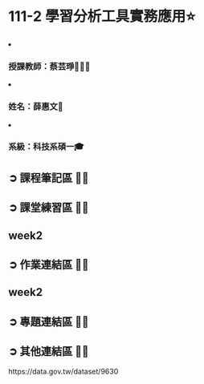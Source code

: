 # 111-2 學習分析工具實務應用⭐️
<li><h3>授課教師：蔡芸琤👩🏻‍💼</h3></li>
<li><h3>姓名：薛惠文🐻</h3></li>
<li><h3>系級：科技系碩一🎓 </h3></li>

<h2>➲ 課程筆記區 ✍🏻</h2>
<h2>➲ 課堂練習區 ✍🏻</h2>
<h2 herf="https://github.com/61171029h/LAT-REPO/tree/main/week2_class">week2</h2>

<h2>➲ 作業連結區 ✍🏻</h2>
<h2 herf="https://github.com/61171029h/LAT-REPO/tree/main/week2_hw">week2</h2>
<h2>➲ 專題連結區 ✍🏻</h2>
<h2>➲ 其他連結區 ✍🏻</h2>
https://data.gov.tw/dataset/9630
